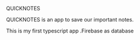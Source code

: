 QUICKNOTES

QUICKNOTES is an app to save our important notes.

This is my first typescript app .Firebase as database
